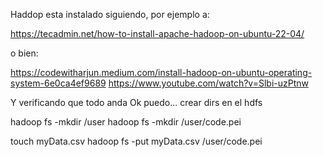Haddop esta instalado siguiendo, por ejemplo a:

https://tecadmin.net/how-to-install-apache-hadoop-on-ubuntu-22-04/

o bien:

https://codewitharjun.medium.com/install-hadoop-on-ubuntu-operating-system-6e0ca4ef9689
https://www.youtube.com/watch?v=Slbi-uzPtnw

Y verificando que todo anda Ok puedo... crear dirs en el hdfs

hadoop fs -mkdir /user
hadoop fs -mkdir /user/code.pei

touch myData.csv
hadoop fs -put myData.csv  /user/code.pei

